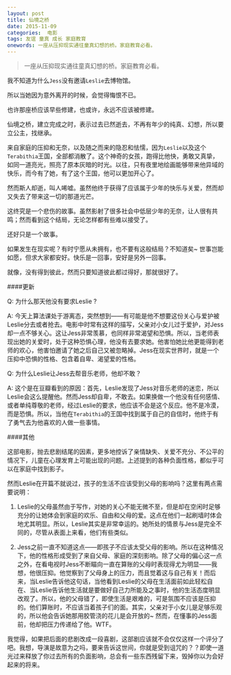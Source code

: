 ```yaml
---
layout: post
title: 仙境之桥
date: 2015-11-09
categories:  电影
tags: 友谊 童真 成长 家庭教育
onewords: 一座从压抑现实通往童真幻想的桥。家庭教育必看。
---
```

> 一座从压抑现实通往童真幻想的桥。家庭教育必看。

我不知道为什么`Jess`没有邀请`Leslie`去博物馆。

所以当她因为意外离开的时候，会觉得悔恨不已。

也许那座桥应该早些修建，也或许，永远不应该被修建。

仙境之桥，建立完成之时，表示过去已然逝去，不再有年少的纯真、幻想，所以要立公主，找继承。

来自家庭的压抑和无奈，以及随之而来的隐忍和怯懦，因为`Leslie`以及这个`Terabithia`王国，全部都消散了。这个神奇的女孩，跑得比他快，勇敢又真挚，如同一道亮光，照亮了原本灰暗的时光。以往，只有夜里地绘画能够带来他异域的快乐，而今有了她，有了这个王国，他可以更加开心了。

然而斯人却逝，叫人唏嘘。虽然他终于获得了应该属于少年的快乐与关爱，然而却又失去了带来这一切的那道光芒。

这终究是一个悲伤的故事。虽然影射了很多社会中低层少年的无奈，让人很有共鸣；然而看到这个结局，无论怎样都有些难以接受了。

还好只是一个故事。

如果发生在现实呢？有时宁愿从未拥有，也不要有这般结局？不知道矣~ 世事岂能如愿，但求大家都安好。快乐是一回事，安好是另外一回事。

就像，没有得到彼此，然而只要知道彼此都过得好，那就很好了。

####更新

Q: 为什么那天他没有要求Leslie ?

A: 今天上算法课处于游离态，突然想到——有可能是他不想要这份关心与爱护被 Leslie分去或者抢去。电影中时常有这样的描写，父亲对小女儿过于爱护，对Jess却一点不够关心。这让Jess非常羡慕，也同样非常渴望和恐惧。所以，当老师表现出她的关爱时，处于这种恐惧心理，他没有去要求她。他害怕她比他更能得到老师的欢心，他害怕邀请了她之后自己又被忽略掉。Jess在现实世界时，就是一个压抑中恐惧的性格、包含着自卑、渴望爱的性格。

Q: 为什么Leslie让Jess去帮音乐老师，他却不敢？

A: 这个是在豆瓣看到的原因：首先，Leslie发现了Jess对音乐老师的迷恋，所以Leslie会这么提醒他。然而Jess却自卑，不敢去。如果换做一个他没有任何感情、或者单纯尊敬的老师，经过Leslie的要求，他应该不会是这个反应。他不是冷漠，而是恐惧。所以，当他在`Terabithia`的王国中找到属于自己的自信时，他终于有了勇气去为他喜欢的人做一些事情。

####其他

这部电影，抛去悲剧结尾的因素，更多地控诉了亲情缺失、关爱不充分、不公平的情况下，儿童在心理发育上可能出现的问题。上述提到的各种负面性格，都似乎可以在家庭中找到影子。

然而Leslie在开篇不就说过，孩子的生活不应该受到父母的影响吗？这里有两点需要说明：

1. Leslie的父母虽然由于写作，对她的关心不能无微不至，但是却在空闲时足够充分的让她体会到家庭的欢乐、自由和父母的爱。这点在他们一起刷墙时体会地尤其明显。所以，Leslie其实是非常幸运的。她所处的情景与Jess是完全不同的，尽管从表面上来看，他们有些类似。

2. Jess之前一直不知道这点——即孩子不应该太受父母的影响。所以在这种情况下，他的性格形成受到了来自父母、家庭的深刻影响。除了父母的偏心这一点之外，在看电视时Jess不断瞄向一直在算账的父母时表现得尤为明显——我想，他很压抑。他觉察到了父母身上的压力，而且觉着这与自己有关！而后来，当Leslie告诉他这句话，当他看到Leslie的父母在生活面前如此轻松自在、当Leslie告诉他生活就是要做好自己力所能及之事时，他的生活态度明显改观了。所以，他的父母错了，即使生活是艰难的，可是氛围不应该是压抑的。他们算账时，不应该当着孩子们的面。其实，父亲对于小女儿是足够乐观的，所以他会告诉她那用胶管浇的花儿是会开放的~ 然而，在懂事的Jess面前，他却把压力传递给了他。WTF。

我觉得，如果把后面的悲剧改成一段喜剧，这部剧应该就不会仅仅这样一个评分了吧。我想，导演是故意为之吗，要来告诉这世间，你就是受到诅咒的？？即使一道光过来释放了你过去所有的负面影响，总会有一些东西残留下来，毁掉你以为会好起来的将来。

